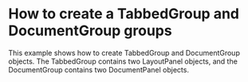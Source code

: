 # How to create a TabbedGroup and DocumentGroup groups 


<p>This example shows how to create TabbedGroup and DocumentGroup objects. The TabbedGroup contains two LayoutPanel objects, and the DocumentGroup contains two DocumentPanel objects.</p>

<br/>


